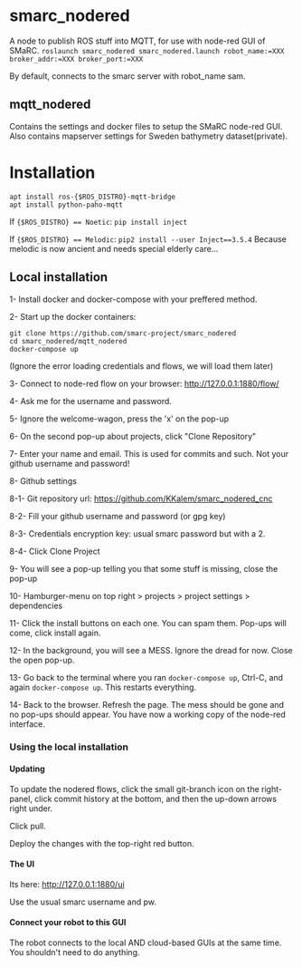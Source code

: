 # smarc_nodered
A node to publish ROS stuff into MQTT, for use with node-red GUI of SMaRC.
`roslaunch smarc_nodered smarc_nodered.launch robot_name:=XXX broker_addr:=XXX broker_port:=XXX`

By default, connects to the smarc server with robot_name sam.

## mqtt_nodered
Contains the settings and docker files to setup the SMaRC node-red GUI.
Also contains mapserver settings for Sweden bathymetry dataset(private).

# Installation
```
apt install ros-{$ROS_DISTRO}-mqtt-bridge
apt install python-paho-mqtt
```

If `{$ROS_DISTRO} == Noetic`: `pip install inject`

If `{$ROS_DISTRO} == Melodic`: `pip2 install --user Inject==3.5.4`
Because melodic is now ancient and needs special elderly care...

## Local installation
1- Install docker and docker-compose with your preffered method.

2- Start up the docker containers:
```
git clone https://github.com/smarc-project/smarc_nodered
cd smarc_nodered/mqtt_nodered
docker-compose up
```
(Ignore the error loading credentials and flows, we will load them later)

3- Connect to node-red flow on your browser: http://127.0.0.1:1880/flow/

4- Ask me for the username and password.

5- Ignore the welcome-wagon, press the 'x' on the pop-up

6- On the second pop-up about projects, click "Clone Repository"

7- Enter your name and email. This is used for commits and such. Not your github username and password!

8- Github settings

8-1- Git repository url: https://github.com/KKalem/smarc_nodered_cnc

8-2- Fill your github username and password (or gpg key)

8-3- Credentials encryption key: usual smarc password but with a 2.  

8-4- Click Clone Project

9- You will see a pop-up telling you that some stuff is missing, close the pop-up

10- Hamburger-menu on top right > projects > project settings > dependencies

11- Click the install buttons on each one. You can spam them. Pop-ups will come, click install again.

12- In the background, you will see a MESS. Ignore the dread for now. Close the open pop-up.

13- Go back to the terminal where you ran `docker-compose up`, Ctrl-C, and again `docker-compose up`. This restarts everything.

14- Back to the browser. Refresh the page. The mess should be gone and no pop-ups should appear. You have now a working copy of the node-red interface.

### Using the local installation
#### Updating
To update the nodered flows, click the small git-branch icon on the right-panel, click commit history at the bottom, and then the up-down arrows right under.

Click pull.

Deploy the changes with the top-right red button.

#### The UI
Its here: http://127.0.0.1:1880/ui

Use the usual smarc username and pw.

#### Connect your robot to this GUI
The robot connects to the local AND cloud-based GUIs at the same time. You shouldn't need to do anything.
